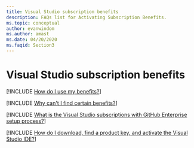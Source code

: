 ```yaml
---
title: Visual Studio subscription benefits
description: FAQs list for Activating Subscription Benefits.
ms.topic: conceptual
author: evanwindom
ms.author: amast
ms.date: 04/20/2020
ms.faqid: Section3
---
```


# Visual Studio subscription benefits

[!INCLUDE [How do I use my benefits?](includes/use-benefits.md)]

[!INCLUDE [Why can't I find certain benefits?](includes/available-benefits.md)]

[!INCLUDE [What is the Visual Studio subscriptions with GitHub Enterprise setup process?](includes/ghe-process.md)]

[!INCLUDE [How do I download, find a product key, and activate the Visual Studio IDE?](includes/activate-ide.md)]


